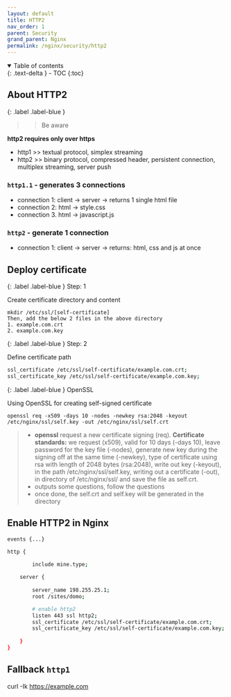 ```yaml
---
layout: default    
title: HTTP2
nav_order: 1
parent: Security
grand_parent: Nginx
permalink: /nginx/security/http2
---
```

<details open markdown="block">
  <summary>
    Table of contents
  </summary>
  {: .text-delta }
- TOC
{:toc}
</details>

## About HTTP2

{: .label .label-blue }
>> Be aware

**http2 requires only over https**

* http1 >> textual protocol, simplex streaming 
* http2 >> binary protocol, compressed header, persistent connection, multiplex streaming, server push 

### `http1.1` - generates 3 connections 
* connection 1: client -> server -> returns 1 single html file 
* connection 2: html -> style.css 
* connection 3. html -> javascript.js 

### `http2` - generate 1 connection 
* connection 1: client -> server -> returns: html, css and js at once

## Deploy certificate 

{: .label .label-blue }
Step: 1

Create certificate directory and content 

```
mkdir /etc/ssl/[self-certificate]
Then, add the below 2 files in the above directory
1. example.com.crt
2. example.com.key
```

{: .label .label-blue }
Step: 2

Define certificate path

```bash
ssl_certificate /etc/ssl/self-certificate/example.com.crt;
ssl_certificate_key /etc/ssl/self-certificate/example.com.key;
```

{: .label .label-blue }
OpenSSL

Using OpenSSL for creating self-signed certificate 

```
openssl req -x509 -days 10 -nodes -newkey rsa:2048 -keyout /etc/nginx/ssl/self.key -out /etc/nginx/ssl/self.crt
```
> * **openssl** request a new certificate signing (req). **Certificate standards:** we request (x509), valid for 10 days (-days 10), leave password for the key file (-nodes), generate new key during the signing off at the same time (-newkey), type of certificate using rsa with length of 2048 bytes (rsa:2048), write out key (-keyout), in the path /etc/nginx/ssl/self.key, writing out a certificate (-out), in directory of /etc/nginx/ssl/ and save the file as self.crt.
> * outputs some questions, follow the questions 
> * once done, the self.crt and self.key will be generated in the directory 

## Enable HTTP2 in Nginx

```bash
events {...}

http {
        
        include mine.type; 

    server {
        
        server_name 198.255.25.1;
        root /sites/domo; 

        # enable http2 
        listen 443 ssl http2;
        ssl_certificate /etc/ssl/self-certificate/example.com.crt;
        ssl_certificate_key /etc/ssl/self-certificate/example.com.key;
    
    }
}
```

## Fallback `http1`
curl -Ik https://example.com 